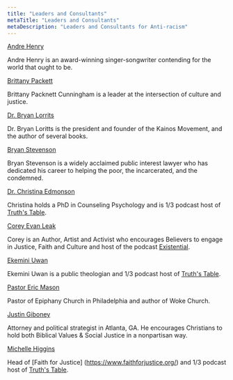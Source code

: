 ```yaml
---
title: "Leaders and Consultants"
metaTitle: "Leaders and Consultants"
metaDescription: "Leaders and Consultants for Anti-racism"
---
```


[Andre Henry](http://andrehenry.co/)

Andre Henry is an award-winning singer-songwriter contending for the world that ought to be.

[Brittany Packett](https://brittanypacknett.com/bio)

Brittany Packnett Cunningham is a leader at the intersection of culture and justice.

[Dr. Bryan Lorrits](https://bryanloritts.com/)

Dr. Bryan Loritts is the president and founder of the Kainos Movement, and the author of several books.

[Bryan Stevenson](https://eji.org/bryan-stevenson/)

Bryan Stevenson is a widely acclaimed public interest lawyer who has dedicated his career to helping the poor, the incarcerated, and the condemned.

[Dr. Christina Edmonson](https://www.christinaedmondson.com/)

Christina holds a PhD in Counseling Psychology and is 1/3 podcast host of [Truth's Table](https://www.truthstable.com/).

[Corey Evan Leak](https://coreyevanleak.com/)

Corey is an Author, Artist and Activist who encourages Believers to engage in Justice, Faith and Culture and host of the podcast [Existential](http://coreyevanleak.com/existential-podcast/).

[Ekemini Uwan](https://www.sistamatictheology.com/)

Ekemini Uwan is a public theologian and 1/3 podcast host of [Truth's Table](https://www.truthstable.com/).

[Pastor Eric Mason](https://www.pastoremase.com/)

Pastor of Epiphany Church in Philadelphia and author of Woke Church.

[Justin Giboney](https://andcampaign.org/justin-giboney)

Attorney and political strategist in Atlanta, GA. He encourages Christians to hold both Biblical Values & Social Justice in a nonpartisan way.

[Michelle Higgins](https://twitter.com/AfroRising)

Head of [Faith for Justice] (https://www.faithforjustice.org/) and 1/3 podcast host of [Truth's Table](https://www.truthstable.com/).















